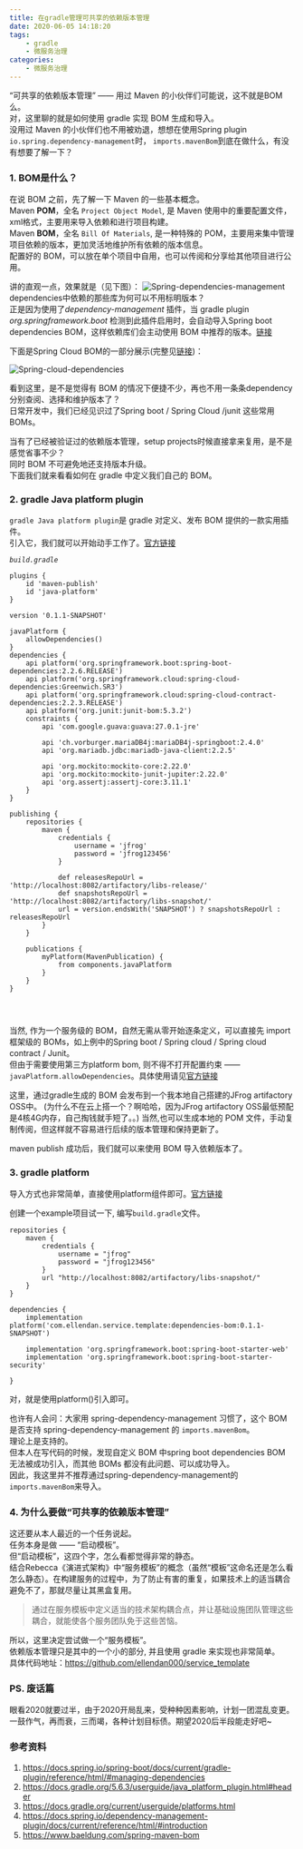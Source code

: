 ```yaml
---
title: 在gradle管理可共享的依赖版本管理  
date: 2020-06-05 14:18:20  
tags: 
    - gradle
    - 微服务治理
categories: 
    - 微服务治理
---
```


“可共享的依赖版本管理” —— 用过 Maven 的小伙伴们可能说，这不就是BOM么。  
对，这里聊的就是如何使用 gradle 实现 BOM 生成和导入。  
没用过 Maven 的小伙伴们也不用被劝退，想想在使用Spring plugin `io.spring.dependency-management`时，
`imports.mavenBom`到底在做什么，有没有想要了解一下？
<!-- more -->

### 1. BOM是什么？
在说 BOM 之前，先了解一下 Maven 的一些基本概念。  
Maven __POM__，全名 `Project Object Model`, 是 Maven 使用中的重要配置文件，xml格式，主要用来导入依赖和进行项目构建。  
Maven __BOM__，全名 `Bill Of Materials`, 是一种特殊的 POM，主要用来集中管理项目依赖的版本，更加灵活地维护所有依赖的版本信息。  
配置好的 BOM，可以放在单个项目中自用，也可以传阅和分享给其他项目进行公用。

讲的直观一点，效果就是（见下图）：
![Spring-dependencies-management](在gradle管理可共享的依赖版本/Spring-dependencies-management.png)
dependencies中依赖的那些库为何可以不用标明版本？  
正是因为使用了*dependency-management* 插件，当 gradle plugin *org.springframework.boot* 检测到此插件启用时，会自动导入Spring boot dependencies BOM，这样依赖库们会主动使用 BOM 中推荐的版本。[链接](https://docs.spring.io/spring-boot/docs/current/gradle-plugin/reference/html/#managing-dependencies)

下面是Spring Cloud BOM的一部分展示(完整见[链接](https://github.com/spring-cloud/spring-cloud-release/blob/vHoxton.SR5/spring-cloud-dependencies/pom.xml))：

![Spring-cloud-dependencies](在gradle管理可共享的依赖版本/Spring-cloud-dependencies.png)

看到这里，是不是觉得有 BOM 的情况下便捷不少，再也不用一条条dependency分别查阅、选择和维护版本了？  
日常开发中，我们已经见识过了Spring boot / Spring Cloud /junit 这些常用 BOMs。

当有了已经被验证过的依赖版本管理，setup projects时候直接拿来复用，是不是感觉省事不少？  
同时 BOM 不可避免地还支持版本升级。  
下面我们就来看看如何在 gradle 中定义我们自己的 BOM。

### 2. gradle Java platform plugin
`gradle Java platform plugin`是 gradle 对定义、发布 BOM 提供的一款实用插件。  
引入它，我们就可以开始动手工作了。[官方链接](https://docs.gradle.org/5.6.3/userguide/java_platform_plugin.html#header)

_`build.gradle`_

```
plugins {
    id 'maven-publish'
    id 'java-platform'
}

version '0.1.1-SNAPSHOT'

javaPlatform {
    allowDependencies()
}
dependencies {
    api platform('org.springframework.boot:spring-boot-dependencies:2.2.6.RELEASE')
    api platform('org.springframework.cloud:spring-cloud-dependencies:Greenwich.SR3')
    api platform('org.springframework.cloud:spring-cloud-contract-dependencies:2.2.3.RELEASE')
    api platform('org.junit:junit-bom:5.3.2')
    constraints {
        api 'com.google.guava:guava:27.0.1-jre'

        api 'ch.vorburger.mariaDB4j:mariaDB4j-springboot:2.4.0'
        api 'org.mariadb.jdbc:mariadb-java-client:2.2.5'

        api 'org.mockito:mockito-core:2.22.0'
        api 'org.mockito:mockito-junit-jupiter:2.22.0'
        api 'org.assertj:assertj-core:3.11.1'
    }
}

publishing {
    repositories {
        maven {
            credentials {
                username = 'jfrog'
                password = 'jfrog123456'
            }

            def releasesRepoUrl = 'http://localhost:8082/artifactory/libs-release/'
            def snapshotsRepoUrl = 'http://localhost:8082/artifactory/libs-snapshot/'
            url = version.endsWith('SNAPSHOT') ? snapshotsRepoUrl : releasesRepoUrl
        }
    }

    publications {
        myPlatform(MavenPublication) {
            from components.javaPlatform
        }
    }
}




```

当然, 作为一个服务级的 BOM，自然无需从零开始逐条定义，可以直接先 import 框架级的 BOMs，如上例中的Spring boot / Spring cloud / Spring cloud contract / Junit。  
但由于需要使用第三方platform bom, 则不得不打开配置约束 ——`javaPlatform.allowDependencies`。具体使用请见[官方链接](https://docs.gradle.org/5.6.3/userguide/java_platform_plugin.html#sec:java_platform_bom_import)

这里，通过gradle生成的 BOM 会发布到一个我本地自己搭建的JFrog artifactory OSS中。
(为什么不在云上搭一个？啊哈哈，因为JFrog artifactory OSS最低预配是4核4G内存，自己掏钱就手短了。。)
当然,也可以生成本地的 POM 文件，手动复制传阅，但这样就不容易进行后续的版本管理和保持更新了。

maven publish 成功后，我们就可以来使用 BOM 导入依赖版本了。

### 3. gradle platform
导入方式也非常简单，直接使用platform组件即可。[官方链接](https://docs.gradle.org/current/userguide/platforms.html)

创建一个example项目试一下, 编写`build.gradle`文件。
```
repositories {
    maven {
        credentials {
            username = "jfrog"
            password = "jfrog123456"
        }
        url "http://localhost:8082/artifactory/libs-snapshot/"
    }
}

dependencies {
    implementation platform('com.ellendan.service.template:dependencies-bom:0.1.1-SNAPSHOT')

    implementation 'org.springframework.boot:spring-boot-starter-web'
    implementation 'org.springframework.boot:spring-boot-starter-security'

}

```
对，就是使用platform()引入即可。  

也许有人会问：大家用 spring-dependency-management 习惯了，这个 BOM 是否支持 spring-dependency-management 的 `imports.mavenBom`。  
理论上是支持的。  
但本人在写代码的时候，发现自定义 BOM 中spring boot dependencies BOM 无法被成功引入，而其他 BOMs 都没有此问题、可以成功导入。  
因此，我这里并不推荐通过spring-dependency-management的`imports.mavenBom`来导入。

### 4. 为什么要做“可共享的依赖版本管理”
这还要从本人最近的一个任务说起。  
任务本身是做 —— “启动模板”。  
但“启动模板”，这四个字，怎么看都觉得非常的静态。  
结合Rebecca《演进式架构》中“服务模板”的概念（虽然“模板”这命名还是怎么看怎么静态）。在构建服务的过程中，为了防止有害的重复，如果技术上的适当耦合避免不了，那就尽量让其黑盒复用。  
> 通过在服务模板中定义适当的技术架构耦合点，并让基础设施团队管理这些耦合，就能使各个服务团队免于这些苦恼。  

所以，这里决定尝试做一个“服务模板”。  
依赖版本管理只是其中的一个小的部分, 并且使用 gradle 来实现也非常简单。  
具体代码地址：https://github.com/ellendan000/service_template

### PS. 废话篇
眼看2020就要过半，由于2020开局乱来，受种种因素影响，计划一团混乱变更。  
一鼓作气，再而衰，三而竭，各种计划目标债。期望2020后半段能走好吧~

### 参考资料
1. https://docs.spring.io/spring-boot/docs/current/gradle-plugin/reference/html/#managing-dependencies
2. https://docs.gradle.org/5.6.3/userguide/java_platform_plugin.html#header
3. https://docs.gradle.org/current/userguide/platforms.html
4. https://docs.spring.io/dependency-management-plugin/docs/current/reference/html/#introduction
5. https://www.baeldung.com/spring-maven-bom
